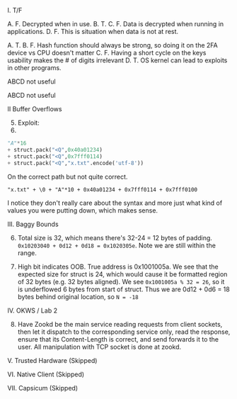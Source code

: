I. T/F

A. F. Decrypted when in use.
B. T.
C. F. Data is decrypted when running in applications.
D. F. This is situation when data is not at rest.

A. T. 
B. F. Hash function should always be strong, so doing it on the 2FA device vs CPU doesn't matter
C. F. Having a short cycle on the keys usability makes the # of digits irrelevant 
D. T. OS kernel can lead to exploits in other programs.

ABCD not useful

ABCD not useful

II Buffer Overflows

5. Exploit: 
6. 
```py
"A"*16 
+ struct.pack("<Q",0x40a01234) 
+ struct.pack("<Q",0x7fff0114)
+ struct.pack("<Q","x.txt".encode('utf-8'))
```
On the correct path but not quite correct.
```text
"x.txt" + \0 + "A"*10 + 0x40a01234 + 0x7fff0114 + 0x7fff0100
```
I notice they don't really care about the syntax and more just what kind of values you were putting down, which makes sense.

III. Baggy Bounds

6. Total size is 32, which means there's 32-24 = 12 bytes of padding. `0x10203040 + 0d12 + 0d18 = 0x1020305e`. Note we are still within the range.

7. High bit indicates OOB. True address is 0x1001005a. We see that the expected size for struct is 24, which would cause it be formatted region of 32 bytes (e.g. 32 bytes aligned). We see `0x1001005a % 32 = 26`, so it is underflowed 6 bytes from start of struct. Thus we are 0d12 + 0d6 = 18 bytes behind original location, so `N = -18`

IV. OKWS / Lab 2

8. Have Zookd be the main service reading requests from client sockets, then let it dispatch to the corresponding service only, read the response, ensure that its Content-Length is correct, and send forwards it to the user. All manipulation with TCP socket is done at zookd.

V. Trusted Hardware (Skipped)

VI. Native Client (Skipped)

VII. Capsicum (Skipped)

